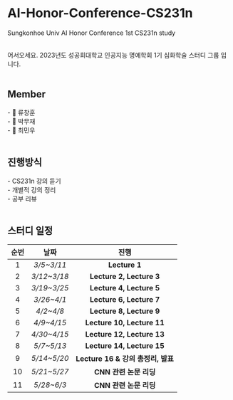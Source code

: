 # AI-Honor-Conference-CS231n
Sungkonhoe Univ AI Honor Conference 1st CS231n study

<br>
어서오세요. 2023년도 성공회대학교 인공지능 명예학회 1기 심화학술 스터디 그룹 입니다.
<br>
<br>
<h2> Member </h2>
- 🧑 류창훈
<br> - 🧑 박무재
<br> - 🧑 최민우

<br>
<br>

<h2> 진행방식 </h2>
- CS231n 강의 듣기
<br> - 개별적 강의 정리
<br> - 공부 리뷰  

<br>
<br>

<h2> 스터디 일정 </h5>


|순번|날짜|진행|
|:---:|:---:|:---:|
|1|*3/5~3/11*|**Lecture 1**|
|2|*3/12~3/18*|**Lecture 2, Lecture 3**|
|3|*3/19~3/25*|**Lecture 4, Lecture 5**|
|4|*3/26~4/1*|**Lecture 6, Lecture 7**|
|5|*4/2~4/8*|**Lecture 8, Lecture 9**|
|6|*4/9~4/15*|**Lecture 10, Lecture 11**|
|7|*4/30~4/15*|**Lecture 12, Lecture 13**|
|8|*5/7~5/13*|**Lecture 14, Lecture 15**|
|9|*5/14~5/20*|**Lecture 16 & 강의 총정리, 발표**|
|10|*5/21~5/27*|**CNN 관련 논문 리딩**|
|11|*5/28~6/3*|**CNN 관련 논문 리딩**|
